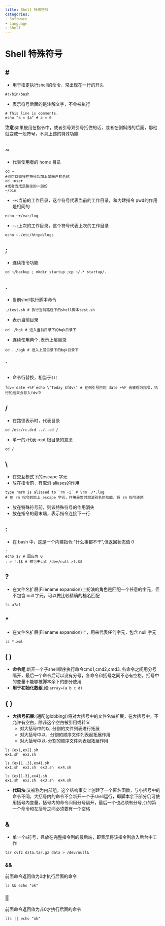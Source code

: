 ```yaml
---
title: Shell 特殊符号
categories:
- Software
- Language
- Shell
---
```

# Shell 特殊符号

## \#

- 用于指定执行shell的命令，常出现在一行的开头

```
#!/bin/bash
```

- 表示符号后面的是注解文字，不会被执行

```
# This line is comments.
echo "a = $a" # a = 0
```

**注意**:如果被用在指令中，或者引号双引号括住的话，或者在倒斜线的后面，那他就变成一般符号，不具上述的特殊功能

## ~

- 代表使用者的 home 目录

```shell
cd ~
#也可以直接在符号后加上某帐户的名称
cd ~user
#或者当成是路径的一部份
~/bin
```

- `~+`:当前的工作目录，这个符号代表当前的工作目录，和内建指令 pwd的作用是相同的

```shell
echo ~+/var/log
```

- `~-`:上次的工作目录，这个符号代表上次的工作目录

```shell
echo ~-/etc/httpd/logs
```

## ;

- 连续指令功能

```
cd ~/backup ; mkdir startup ;cp ~/.* startup/.
```

## .

- 当前shell执行脚本命令

```shell
./test.sh # 执行当前路径下的shell脚本test.sh
```

- 表示当前目录

```shell
cd ./bgk # 进入当前目录下的bgk目录下
```

- 连续使用两个`.`表示上层目录

```shell
cd ../bgk # 进入上层目录下的bgk目录下
```

## `

- 命令行替换，相当于`$()`

```shell
fdv=`date +%F`echo \"Today $fdv\" # 在倒引号内的 date +%F 会被视为指令，执行的结果会存入fdv中
```

## /

- 在路径表示时，代表目录

```
cd /etc/rc.dcd ../..cd /
```

- 单一的`/`代表 root 根目录的意思

```
cd /
```

## \

- 在交互模式下的escape 字元
- 放在指令前，有取消 aliases的作用

```shell
type rmrm is aliased to `rm -i` # \rm ./*.log
# 在 rm 指令前加上 escape 字元，作用是暂时取消别名的功能，将 rm 指令还原
```

- 放在特殊符号前，则该特殊符号的作用消失
- 放在指令的最末端，表示指令连接下一行

## :

- 在 bash 中，这是一个内建指令:\"什么事都不干\",但返回状态值 0

```
:
echo $? # 回应为 0
: > f.$$ # 相当于cat /dev/null >f.$$
```

## ?

- 在文件名扩展(Filename expansion)上扮演的角色是匹配一个任意的字元，但不包含 null 字元，可以做比较精确的档名匹配

```
ls a?a1
```

## *

- 在文件名扩展(Filename expansion)上，用来代表任何字元，包含 null 字元

```
ls *.xml
```

## (  )

- **命令组**:新开一个子shell顺序执行命令cmd1,cmd2,cmd3, 各命令之间用分号隔开，最后一个命令后可以没有分号，各命令和括号之间不必有空格，括号中的变量不能够被脚本余下的部分使用
- **用于初始化数组**,如:`array=(a b c d)`

## { }

- **大括号拓展**:(通配(globbing))将对大括号中的文件名做扩展，在大括号中，不允许有空白，除非这个空白被引用或转义
    - 对大括号中的以`.`分割的文件列表进行拓展
    - 对大括号中以`..`分割的顺序文件列表起拓展作用
    - 对大括号中以`-`分割的顺序文件列表起拓展作用

```shell
ls {ex1,ex2}.sh
ex1.sh  ex2.sh

ls {ex{1..3},ex4}.sh
ex1.sh  ex2.sh  ex3.sh  ex4.sh

ls {ex[1-3],ex4}.sh
ex1.sh  ex2.sh  ex3.sh  ex4.sh
```

- **代码块**:又被称为内部组，这个结构事实上创建了一个匿名函数，与小括号中的命令不同，大括号内的命令不会新开一个子shell运行，即脚本余下部分仍可使用括号内变量，括号内的命令间用分号隔开，最后一个也必须有分号,`{}`的第一个命令和左括号之间必须要有一个空格

## &

- 单一个`&`符号，且放在完整指令列的最后端，即表示将该指令列放入后台中工作

```
tar cvfz data.tar.gz data > /dev/null&
```

### &&

前面命令返回值为0才执行后面的命令

```
ls && echo "ok"
```

### ||

前面命令返回值为非0才执行后面的命令

```
lls || echo "ok"
```